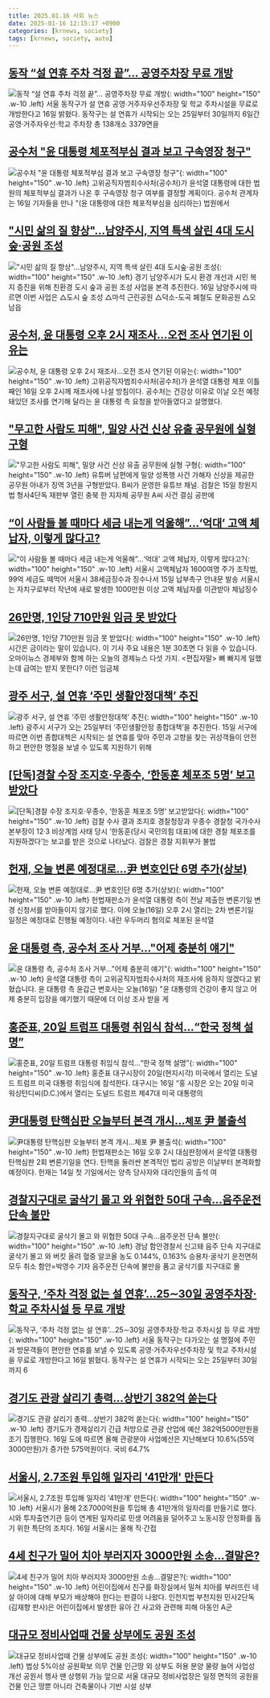 ```yaml
---
title: 2025.01.16 사회 뉴스
date: 2025-01-16 12:15:17 +0900
categories: [krnews, society]
tags: [krnews, society, auto]
---
```

## [동작 “설 연휴 주차 걱정 끝”… 공영주차장 무료 개방](https://n.news.naver.com/mnews/article/081/0003511438)

![동작 “설 연휴 주차 걱정 끝”… 공영주차장 무료 개방](https://mimgnews.pstatic.net/image/origin/081/2025/01/16/3511438.jpg?type=nf220_150){: width="100" height="150" .w-10 .left}
서울 동작구가 설 연휴 공영·거주자우선주차장 및 학교 주차시설을 무료로 개방한다고 16일 밝혔다. 동작구는 설 연휴가 시작되는 오는 25일부터 30일까지 6일간 공영·거주자우선·학교 주차장 총 138개소 3379면을

## [공수처 "윤 대통령 체포적부심 결과 보고 구속영장 청구"](https://n.news.naver.com/mnews/article/008/0005142049)

![공수처 "윤 대통령 체포적부심 결과 보고 구속영장 청구"](https://mimgnews.pstatic.net/image/origin/008/2025/01/16/5142049.jpg?type=nf220_150){: width="100" height="150" .w-10 .left}
고위공직자범죄수사처(공수처)가 윤석열 대통령에 대한 법원의 체포적부심 결과가 나온 후 구속영장 청구 여부를 결정할 계획이다. 공수처 관계자는 16일 기자들을 만나 "(윤 대통령에 대한 체포적부심을 심리하는) 법원에서

## ["시민 삶의 질 향상"…남양주시, 지역 특색 살린 4대 도시숲·공원 조성](https://n.news.naver.com/mnews/article/011/0004440415)

!["시민 삶의 질 향상"…남양주시, 지역 특색 살린 4대 도시숲·공원 조성](https://mimgnews.pstatic.net/image/origin/011/2025/01/16/4440415.jpg?type=nf220_150){: width="100" height="150" .w-10 .left}
경기 남양주시가 도시 환경 개선과 시민 복지 증진을 위해 친환경 도시 숲과 공원 조성 사업을 본격 추진한다. 16일 남양주시에 따르면 이번 사업은 △도시 숲 조성 △마석 근린공원 △덕소-도곡 폐철도 문화공원 △오남읍

## [공수처, 윤 대통령 오후 2시 재조사…오전 조사 연기된 이유는](https://n.news.naver.com/mnews/article/011/0004440358)

![공수처, 윤 대통령 오후 2시 재조사…오전 조사 연기된 이유는](https://mimgnews.pstatic.net/image/origin/011/2025/01/16/4440358.jpg?type=nf220_150){: width="100" height="150" .w-10 .left}
고위공직자범죄수사처(공수처)가 윤석열 대통령 체포 이틀째인 16일 오후 2시께 재조사에 나설 방침이다. 공수처는 건강상 이유로 이날 오전 예정돼있던 조사를 연기해 달라는 윤 대통령 측 요청을 받아들였다고 설명했다.

## ["무고한 사람도 피해", 밀양 사건 신상 유출 공무원에 실형 구형](https://n.news.naver.com/mnews/article/018/0005926219)

!["무고한 사람도 피해", 밀양 사건 신상 유출 공무원에 실형 구형](https://mimgnews.pstatic.net/image/origin/018/2025/01/16/5926219.jpg?type=nf220_150){: width="100" height="150" .w-10 .left}
유튜버 남편에게 밀양 성폭행 사건 가해자 신상을 제공한 공무원 아내가 징역 3년을 구형받았다. B씨가 운영한 유튜브 채널. 검찰은 15일 창원지법 형사4단독 재판부 열린 충북 한 지자체 공무원 A씨 사건 결심 공판에

## [“이 사람들 볼 때마다 세금 내는게 억울해”…‘억대’ 고액 체납자, 이렇게 많다고?](https://n.news.naver.com/mnews/article/009/0005429896)

![“이 사람들 볼 때마다 세금 내는게 억울해”…‘억대’ 고액 체납자, 이렇게 많다고?](https://mimgnews.pstatic.net/image/origin/009/2025/01/16/5429896.jpg?type=nf220_150){: width="100" height="150" .w-10 .left}
서울시 고액체납자 1600여명 주가 조작범, 99억 세금도 떼먹어 서울시 38세금징수과 징수나서 15일 납부촉구 안내문 발송 서울시는 자치구로부터 작년에 새로 발생한 1000만원 이상 고액 체납자를 이관받아 체납징수

## [26만명, 1인당 710만원 임금 못 받았다](https://n.news.naver.com/mnews/article/047/0002459762)

![26만명, 1인당 710만원 임금 못 받았다](https://mimgnews.pstatic.net/image/origin/047/2025/01/15/2459762.jpg?type=nf220_150){: width="100" height="150" .w-10 .left}
시간은 금이라는 말이 있습니다. 이 기사 주요 내용은 1분 30초면 다 읽을 수 있습니다. 오마이뉴스 경제부와 함께 하는 오늘의 경제뉴스 다섯 가지. <편집자말> 뼈 빠지게 일했는데 급여는 받지 못한다? 이런 임금체

## [광주 서구, 설 연휴 ‘주민 생활안정대책’ 추진](https://n.news.naver.com/mnews/article/277/0005533264)

![광주 서구, 설 연휴 ‘주민 생활안정대책’ 추진](https://mimgnews.pstatic.net/image/origin/277/2025/01/15/5533264.jpg?type=nf220_150){: width="100" height="150" .w-10 .left}
광주시 서구가 오는 25일부터 ‘주민생활안정 종합대책’을 추진한다. 15일 서구에 따르면 이번 종합대책은 시작되는 설 연휴를 맞아 주민과 고향을 찾는 귀성객들이 안전하고 편안한 명절을 보낼 수 있도록 지원하기 위해

## [[단독]경찰 수장 조지호·우종수, ‘한동훈 체포조 5명’ 보고받았다](https://n.news.naver.com/mnews/article/032/0003345788)

![[단독]경찰 수장 조지호·우종수, ‘한동훈 체포조 5명’ 보고받았다](https://mimgnews.pstatic.net/image/origin/032/2025/01/16/3345788.jpg?type=nf220_150){: width="100" height="150" .w-10 .left}
검찰 수사 결과 조지호 경찰청장과 우종수 경찰청 국가수사본부장이 12·3 비상계엄 사태 당시 ‘한동훈(당시 국민의힘 대표)에 대한 경찰 체포조를 지원하겠다’는 보고를 받은 것으로 나타났다. 검찰은 경찰 지휘부가 불법

## [헌재, 오늘 변론 예정대로…尹 변호인단 6명 추가(상보)](https://n.news.naver.com/mnews/article/018/0005926334)

![헌재, 오늘 변론 예정대로…尹 변호인단 6명 추가(상보)](https://mimgnews.pstatic.net/image/origin/018/2025/01/16/5926334.jpg?type=nf220_150){: width="100" height="150" .w-10 .left}
헌법재판소가 윤석열 대통령 측이 전날 제출한 변론기일 변경 신청서를 받아들이지 않기로 했다. 이에 오늘(16일) 오후 2시 열리는 2차 변론기일 일정은 예정대로 진행될 예정이다. 내란 우두머리 혐의로 체포된 윤석열

## [윤 대통령 측, 공수처 조사 거부…"어제 충분히 얘기"](https://n.news.naver.com/mnews/article/057/0001866992)

![윤 대통령 측, 공수처 조사 거부…"어제 충분히 얘기"](https://mimgnews.pstatic.net/image/origin/057/2025/01/16/1866992.jpg?type=nf220_150){: width="100" height="150" .w-10 .left}
윤석열 대통령 측이 고위공직자범죄수사처의 재조사에 응하지 않겠다고 밝혔습니다. 윤 대통령 측 윤갑근 변호사는 오늘(16일) "윤 대통령의 건강이 좋지 않고 어제 충분히 입장을 얘기했기 때문에 더 이상 조사 받을 게

## [홍준표, 20일 트럼프 대통령 취임식 참석…“한국 정책 설명”](https://n.news.naver.com/mnews/article/028/0002726908)

![홍준표, 20일 트럼프 대통령 취임식 참석…“한국 정책 설명”](https://mimgnews.pstatic.net/image/origin/028/2025/01/16/2726908.jpg?type=nf220_150){: width="100" height="150" .w-10 .left}
홍준표 대구시장이 20일(현지시각) 미국에서 열리는 도널드 트럼프 미국 대통령 취임식에 참석한다. 대구시는 16일 “홍 시장은 오는 20일 미국 워싱턴디씨(D.C.)에서 열리는 도널드 트럼프 제47대 미국 대통령의

## [尹대통령 탄핵심판 오늘부터 본격 개시…`체포` 尹 불출석](https://n.news.naver.com/mnews/article/029/0002929818)

![尹대통령 탄핵심판 오늘부터 본격 개시…`체포` 尹 불출석](https://mimgnews.pstatic.net/image/origin/029/2025/01/16/2929818.jpg?type=nf220_150){: width="100" height="150" .w-10 .left}
헌법재판소는 16일 오후 2시 대심판정에서 윤석열 대통령 탄핵심판 2회 변론기일을 연다. 탄핵을 둘러싼 본격적인 법리 공방은 이날부터 본격화할 예정이다. 헌재는 14일 첫 기일에서는 양측 당사자와 대리인들의 출석 여

## [경찰지구대로 굴삭기 몰고 와 위협한 50대 구속…음주운전 단속 불만](https://n.news.naver.com/mnews/article/021/0002684409)

![경찰지구대로 굴삭기 몰고 와 위협한 50대 구속…음주운전 단속 불만](https://mimgnews.pstatic.net/image/origin/021/2025/01/16/2684409.jpg?type=nf220_150){: width="100" height="150" .w-10 .left}
경남 함안경찰서 신고돼 음주 단속 지구대로 굴삭기 몰고 와 버킷 올려 혈중 알코올 농도 0.144%, 0.163% 승용차·굴삭기 운전면허 모두 취소 함안=박영수 기자 음주운전 단속에 불만을 품고 굴삭기를 지구대로 몰

## [동작구, ‘주차 걱정 없는 설 연휴’…25∼30일 공영주차장·학교 주차시설 등 무료 개방](https://n.news.naver.com/mnews/article/021/0002684376)

![동작구, ‘주차 걱정 없는 설 연휴’…25∼30일 공영주차장·학교 주차시설 등 무료 개방](https://mimgnews.pstatic.net/image/origin/021/2025/01/16/2684376.jpg?type=nf220_150){: width="100" height="150" .w-10 .left}
서울 동작구는 다가오는 설 명절에 주민과 방문객들이 편안한 연휴를 보낼 수 있도록 공영·거주자우선주차장 및 학교 주차시설을 무료로 개방한다고 16일 밝혔다. 동작구는 설 연휴가 시작되는 오는 25일부터 30일까지 6

## [경기도 관광 살리기 총력…상반기 382억 쏟는다](https://n.news.naver.com/mnews/article/008/0005141987)

![경기도 관광 살리기 총력…상반기 382억 쏟는다](https://mimgnews.pstatic.net/image/origin/008/2025/01/16/5141987.jpg?type=nf220_150){: width="100" height="150" .w-10 .left}
경기도가 경제살리기 긴급 처방으로 관광 산업에 예산 382억5000만원을 조기 집행한다. 16일 도에 따르면 올해 관광분야 사업예산은 지난해보다 10.6%(55억3000만원)가 증가한 575억원이다. 국비 64.7%

## [서울시, 2.7조원 투입해 일자리 '41만개' 만든다](https://n.news.naver.com/mnews/article/277/0005533730)

![서울시, 2.7조원 투입해 일자리 '41만개' 만든다](https://mimgnews.pstatic.net/image/origin/277/2025/01/16/5533730.jpg?type=nf220_150){: width="100" height="150" .w-10 .left}
서울시가 올해 2조7000억원을 투입해 총 41만개의 일자리를 만들기로 했다. 시와 투자출연기관 등이 연계된 일자리로 민생 어려움을 덜어주고 노동시장 안정화를 돕기 위한 특단의 조치다. 16일 서울시는 올해 직·간접

## [4세 친구가 밀어 치아 부러지자 3000만원 소송...결말은?](https://n.news.naver.com/mnews/article/023/0003882742)

![4세 친구가 밀어 치아 부러지자 3000만원 소송...결말은?](https://mimgnews.pstatic.net/image/origin/023/2025/01/16/3882742.jpg?type=nf220_150){: width="100" height="150" .w-10 .left}
어린이집에서 친구를 화장실에서 밀쳐 치아를 부러뜨린 네 살 아이에 대해 부모가 배상해야 한다는 판결이 나왔다. 인천지법 부천지원 민사2단독(김재향 판사)은 어린이집에서 발생한 유아 간 사고와 관련해 피해 아동인 A군

## [대규모 정비사업때 건물 상부에도 공원 조성](https://n.news.naver.com/mnews/article/009/0005429986)

![대규모 정비사업때 건물 상부에도 공원 조성](https://mimgnews.pstatic.net/image/origin/009/2025/01/16/5429986.jpg?type=nf220_150){: width="100" height="150" .w-10 .left}
법상 5%이상 공원확보 의무 건물 인근땅 외 상부도 허용 분양 물량 늘어 사업성 개선 공원서 행사 땐 상행위 가능 앞으로 서울 대규모 정비사업장은 일정 면적의 공원을 건물 인근 땅뿐 아니라 건축물이나 기반 시설 상부

